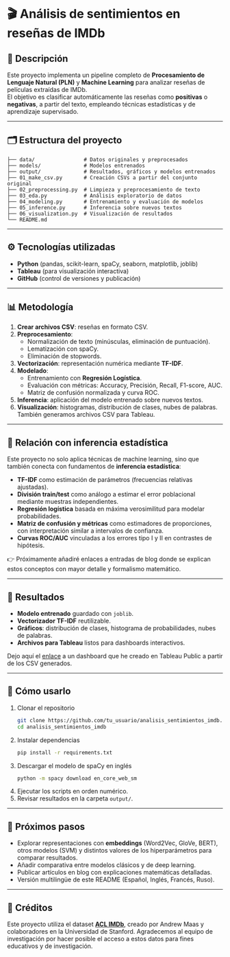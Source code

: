 # 🎬 Análisis de sentimientos en reseñas de IMDb

## 📌 Descripción
Este proyecto implementa un pipeline completo de **Procesamiento de Lenguaje Natural (PLN)** y **Machine Learning** para analizar reseñas de películas extraídas de IMDb.  
El objetivo es clasificar automáticamente las reseñas como **positivas** o **negativas**, a partir del texto, empleando técnicas estadísticas y de aprendizaje supervisado.

---

## 🗂️ Estructura del proyecto

```
├── data/                # Datos originales y preprocesados
├── models/              # Modelos entrenados
├── output/              # Resultados, gráficos y modelos entrenados
├── 01_make_csv.py       # Creación CSVs a partir del conjunto original
├── 02_preprocessing.py  # Limpieza y preprocesamiento de texto
├── 03_eda.py            # Análisis exploratorio de datos
├── 04_modeling.py       # Entrenamiento y evaluación de modelos
├── 05_inference.py      # Inferencia sobre nuevos textos
├── 06_visualization.py  # Visualización de resultados
└── README.md
```

---

## ⚙️ Tecnologías utilizadas
- **Python** (pandas, scikit-learn, spaCy, seaborn, matplotlib, joblib)  
- **Tableau** (para visualización interactiva)  
- **GitHub** (control de versiones y publicación)

---

## 📊 Metodología

1. **Crear archivos CSV**: reseñas en formato CSV.  
2. **Preprocesamiento**:  
   - Normalización de texto (minúsculas, eliminación de puntuación).  
   - Lematización con spaCy.  
   - Eliminación de stopwords.  
3. **Vectorización**: representación numérica mediante **TF-IDF**.  
4. **Modelado**:  
   - Entrenamiento con **Regresión Logística**.  
   - Evaluación con métricas: Accuracy, Precisión, Recall, F1-score, AUC.  
   - Matriz de confusión normalizada y curva ROC.  
5. **Inferencia**: aplicación del modelo entrenado sobre nuevos textos.  
6. **Visualización**: histogramas, distribución de clases, nubes de palabras. También generamos archivos CSV para Tableau.

---

## 📐 Relación con inferencia estadística

Este proyecto no solo aplica técnicas de machine learning, sino que también conecta con fundamentos de **inferencia estadística**:  

- **TF-IDF** como estimación de parámetros (frecuencias relativas ajustadas).  
- **División train/test** como análogo a estimar el error poblacional mediante muestras independientes.  
- **Regresión logística** basada en máxima verosimilitud para modelar probabilidades.  
- **Matriz de confusión y métricas** como estimadores de proporciones, con interpretación similar a intervalos de confianza.  
- **Curvas ROC/AUC** vinculadas a los errores tipo I y II en contrastes de hipótesis.

👉 Próximamente añadiré enlaces a entradas de blog donde se explican estos conceptos con mayor detalle y formalismo matemático.

---

## 📂 Resultados

- **Modelo entrenado** guardado con `joblib`.  
- **Vectorizador TF-IDF** reutilizable.  
- **Gráficos**: distribución de clases, histograma de probabilidades, nubes de palabras.  
- **Archivos para Tableau** listos para dashboards interactivos.

Dejo aquí el [enlace](https://public.tableau.com/views/AnlisisdeReseasenIMDB/Dashboard1?:language=en-US&:sid=&:display_count=n&:origin=viz_share_link) a un dashboard que he creado en Tableau Public a partir de los CSV generados.

---

## 🚀 Cómo usarlo

1. Clonar el repositorio  
   ```bash
   git clone https://github.com/tu_usuario/analisis_sentimientos_imdb.git
   cd analisis_sentimientos_imdb
   ```  
2. Instalar dependencias  
   ```bash
   pip install -r requirements.txt
   ```  
3. Descargar el modelo de spaCy en inglés  
   ```bash
   python -m spacy download en_core_web_sm
   ```  
4. Ejecutar los scripts en orden numérico.  
5. Revisar resultados en la carpeta `output/`.

---

## 📌 Próximos pasos
- Explorar representaciones con **embeddings** (Word2Vec, GloVe, BERT), otros modelos (SVM) y distintos valores de los hiperparámetros para comparar resultados.
- Añadir comparativa entre modelos clásicos y de deep learning.  
- Publicar artículos en blog con explicaciones matemáticas detalladas.  
- Versión multilingüe de este README (Español, Inglés, Francés, Ruso).

---

## 🙏 Créditos

Este proyecto utiliza el dataset **[ACL IMDb](https://ai.stanford.edu/~amaas/data/sentiment/)**, creado por Andrew Maas y colaboradores en la Universidad de Stanford. Agradecemos al equipo de investigación por hacer posible el acceso a estos datos para fines educativos y de investigación.

